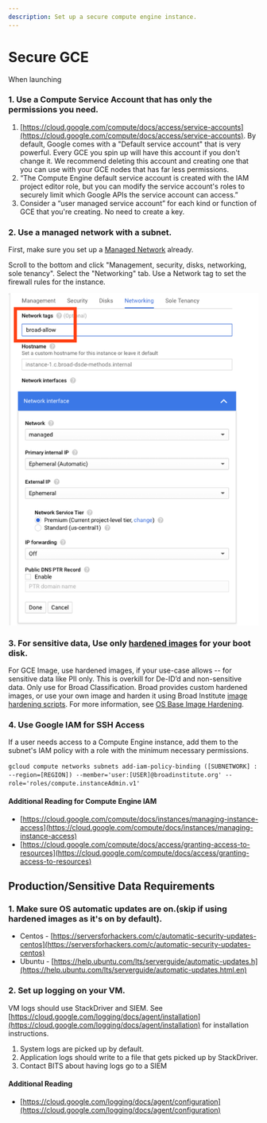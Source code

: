 ```yaml
---
description: Set up a secure compute engine instance.
---
```


# Secure GCE

When launching 

### 1. **Use a Compute Service Account that has only the permissions you need.**

1. [https://cloud.google.com/compute/docs/access/service-accounts](https://cloud.google.com/compute/docs/access/service-accounts). By default, Google comes with a "Default service account" that is very powerful. Every GCE you spin up will have this account if you don't change it. We recommend deleting this account and creating one that you can use with your GCE nodes that has far less permissions. 
2. “The Compute Engine default service account is created with the IAM project editor role, but you can modify the service account's roles to securely limit which Google APIs the service account can access.”
3. Consider a “user managed service account” for each kind or function of GCE that you're creating. No need to create a key.

### 2. Use a managed network with a subnet.

First, make sure you set up a [Managed Network](../securing-the-network.md) already.   

Scroll to the bottom and click "Management, security, disks, networking, sole tenancy". Select the "Networking" tab. Use a Network tag to set the firewall rules for the instance.

![Choose a network tag to determine the firewall rules for this instance.](../../.gitbook/assets/gce-network%20%282%29.png)

### 3. For sensitive data, Use only [hardened images](https://github.com/broadinstitute/dsp-appsec-base-image-hardening) for your boot disk.

For GCE Image, use hardened images, if your use-case allows -- for sensitive data like PII only. This is overkill for De-ID’d and non-sensitive data. Only use for Broad Classification. Broad provides custom hardened images, or use your own image and harden it using Broad Institute [image hardening scripts](https://github.com/broadinstitute/dsp-appsec-base-image-hardening). For more information, see [OS Base Image Hardening](https://dsp-security.broadinstitute.org/platform-security-categories/os-base-hardening).

### 4. Use Google IAM for SSH Access

If a user needs access to a Compute Engine instance, add them to the subnet's IAM policy with a role with the minimum necessary permissions.

`gcloud compute networks subnets add-iam-policy-binding ([SUBNETWORK] : --region=[REGION]) --member='user:[USER]@broadinstitute.org' --role='roles/compute.instanceAdmin.v1'`

#### Additional Reading for Compute Engine IAM

* [https://cloud.google.com/compute/docs/instances/managing-instance-access](https://cloud.google.com/compute/docs/instances/managing-instance-access)
* [https://cloud.google.com/compute/docs/access/granting-access-to-resources](https://cloud.google.com/compute/docs/access/granting-access-to-resources)

## Production/Sensitive Data Requirements

### 1. Make sure OS automatic updates are on.(skip if using hardened images as it's on by default).

* Centos - [https://serversforhackers.com/c/automatic-security-updates-centos](https://serversforhackers.com/c/automatic-security-updates-centos) 
* Ubuntu - [https://help.ubuntu.com/lts/serverguide/automatic-updates.h](https://help.ubuntu.com/lts/serverguide/automatic-updates.html.en)

### 2. Set up logging on your VM.

VM logs should use StackDriver and SIEM. See [https://cloud.google.com/logging/docs/agent/installation](https://cloud.google.com/logging/docs/agent/installation) for installation instructions.

1. System logs are picked up by default.
2. Application logs should write to a file that gets picked up by StackDriver.
3. Contact BITS about having logs go to a SIEM

#### Additional Reading

* [https://cloud.google.com/logging/docs/agent/configuration](https://cloud.google.com/logging/docs/agent/configuration)

